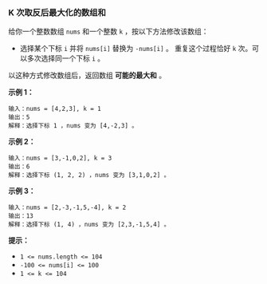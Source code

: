 ### K 次取反后最大化的数组和 ###
给你一个整数数组 `nums` 和一个整数 `k` ，按以下方法修改该数组：

* 选择某个下标 `i` 并将 `nums[i]` 替换为 `-nums[i]` 。
重复这个过程恰好 `k` 次。可以多次选择同一个下标 `i` 。

以这种方式修改数组后，返回数组 **可能的最大和** 。



**示例 1：**

```
输入：nums = [4,2,3], k = 1
输出：5
解释：选择下标 1 ，nums 变为 [4,-2,3] 。
```

**示例 2：**

```
输入：nums = [3,-1,0,2], k = 3
输出：6
解释：选择下标 (1, 2, 2) ，nums 变为 [3,1,0,2] 。
```

**示例 3：**

```
输入：nums = [2,-3,-1,5,-4], k = 2
输出：13
解释：选择下标 (1, 4) ，nums 变为 [2,3,-1,5,4] 。
```



**提示：**

* `1 <= nums.length <= 104`
* `-100 <= nums[i] <= 100`
* `1 <= k <= 104`

